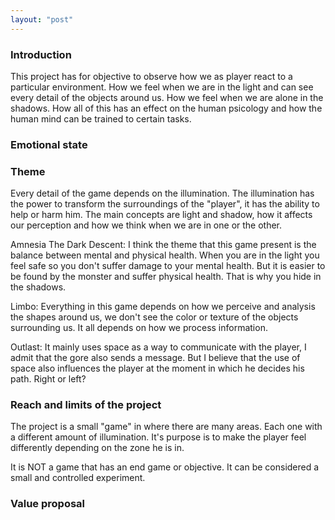```yaml
---
layout: "post"
---
```

### Introduction
This project has for objective to observe how we as player react to a particular environment.
How we feel when we are in the light and can see every detail of the objects around us.
How we feel when we are alone in the shadows. How all of this has an effect on the human psicology
and how the human mind can be trained to certain tasks.

### Emotional state

### Theme
Every detail of the game depends on the illumination. The illumination has the power to
transform the surroundings of the "player", it has the ability to help or harm him.
The main concepts are light and shadow, how it affects our perception and how
we think when we are in one or the other.

Amnesia The Dark Descent: I think the theme that this game present is the balance
between mental and physical health. When you are in the light you feel safe so you don't suffer
damage to your mental health. But it is easier to be found by the monster and suffer physical
health. That is why you hide in the shadows.

Limbo: Everything in this game depends on how we perceive and analysis the shapes around us, we don't see the color or texture of the objects surrounding us. It all depends on how we process information.

Outlast: It mainly uses space as a way to communicate with the player, I admit that the gore also sends a message. But I believe that the use of space also influences the player at the moment in which he decides his path. Right or left?

### Reach and limits of the project
The project is a small "game" in where there are many areas. Each one with a different
amount of illumination. It's purpose is to make the player feel differently depending
on the zone he is in.

It is NOT a game that has an end game or objective. It can be considered a small
and controlled experiment.


### Value proposal
